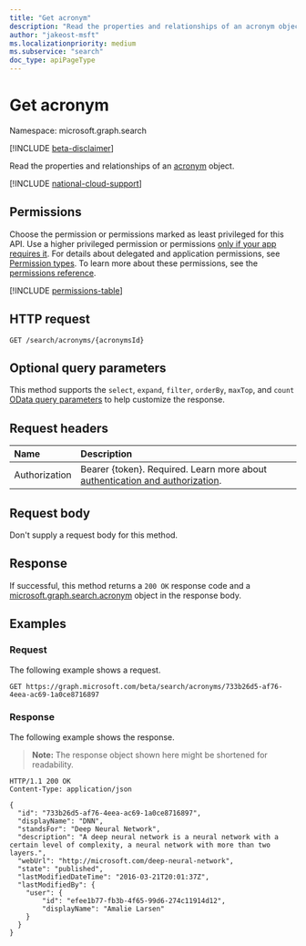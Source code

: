 ```yaml
---
title: "Get acronym"
description: "Read the properties and relationships of an acronym object."
author: "jakeost-msft"
ms.localizationpriority: medium
ms.subservice: "search"
doc_type: apiPageType
---
```


# Get acronym

Namespace: microsoft.graph.search

[!INCLUDE [beta-disclaimer](../../includes/beta-disclaimer.md)]

Read the properties and relationships of an [acronym](../resources/search-acronym.md) object.

[!INCLUDE [national-cloud-support](../../includes/global-only.md)]

## Permissions

Choose the permission or permissions marked as least privileged for this API. Use a higher privileged permission or permissions [only if your app requires it](/graph/permissions-overview#best-practices-for-using-microsoft-graph-permissions). For details about delegated and application permissions, see [Permission types](/graph/permissions-overview#permission-types). To learn more about these permissions, see the [permissions reference](/graph/permissions-reference).

<!-- { "blockType": "permissions", "name": "search_acronym_get" } -->
[!INCLUDE [permissions-table](../includes/permissions/search-acronym-get-permissions.md)]

## HTTP request

<!-- {
  "blockType": "ignored"
}
-->
``` http
GET /search/acronyms/{acronymsId}
```

## Optional query parameters

This method supports the `select`, `expand`, `filter`, `orderBy`, `maxTop`, and `count` [OData query parameters](/graph/query-parameters) to help customize the response.

## Request headers

|Name|Description|
|:---|:---|
|Authorization|Bearer {token}. Required. Learn more about [authentication and authorization](/graph/auth/auth-concepts).|

## Request body

Don't supply a request body for this method.

## Response

If successful, this method returns a `200 OK` response code and a [microsoft.graph.search.acronym](../resources/search-acronym.md) object in the response body.

## Examples

### Request

The following example shows a request.

<!-- {
  "blockType": "request",
  "name": "get_acronym"
}
-->
``` http
GET https://graph.microsoft.com/beta/search/acronyms/733b26d5-af76-4eea-ac69-1a0ce8716897
```

### Response

The following example shows the response.

>**Note:** The response object shown here might be shortened for readability.
<!-- {
  "blockType": "response",
  "truncated": true,
  "@odata.type": "microsoft.graph.search.acronym"
}
-->
``` http
HTTP/1.1 200 OK
Content-Type: application/json

{
  "id": "733b26d5-af76-4eea-ac69-1a0ce8716897",
  "displayName": "DNN",
  "standsFor": "Deep Neural Network",
  "description": "A deep neural network is a neural network with a certain level of complexity, a neural network with more than two layers.",
  "webUrl": "http://microsoft.com/deep-neural-network",
  "state": "published",
  "lastModifiedDateTime": "2016-03-21T20:01:37Z",
  "lastModifiedBy": {
    "user": {
        "id": "efee1b77-fb3b-4f65-99d6-274c11914d12",
        "displayName": "Amalie Larsen"
    }
  }
}
```
